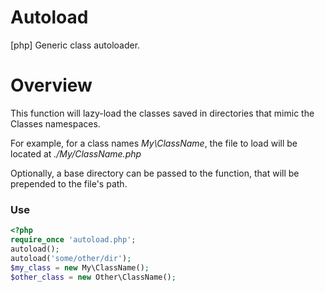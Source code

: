 # Autoload
[php] Generic class autoloader.

# Overview
This function will lazy-load the classes saved
in directories that mimic the Classes namespaces.

For example, for a class names *My\ClassName*, the
file to load will be located at *./My/ClassName.php*

Optionally, a base directory can be passed to the
function, that will be prepended to the file's path.

### Use
```php
<?php
require_once 'autoload.php';
autoload();
autoload('some/other/dir');
$my_class = new My\ClassName();
$other_class = new Other\ClassName();
```
